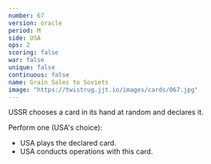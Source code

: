 ```yaml
---
number: 67
version: oracle
period: M
side: USA
ops: 2
scoring: false
war: false
unique: false
continuous: false
name: Grain Sales to Soviets
image: "https://twistrug.jjt.io/images/cards/067.jpg"
---
```

USSR chooses a card in its hand at random and declares it.

Perform one (USA's choice):
* USA plays the declared card.
* USA conducts operations with this card.
